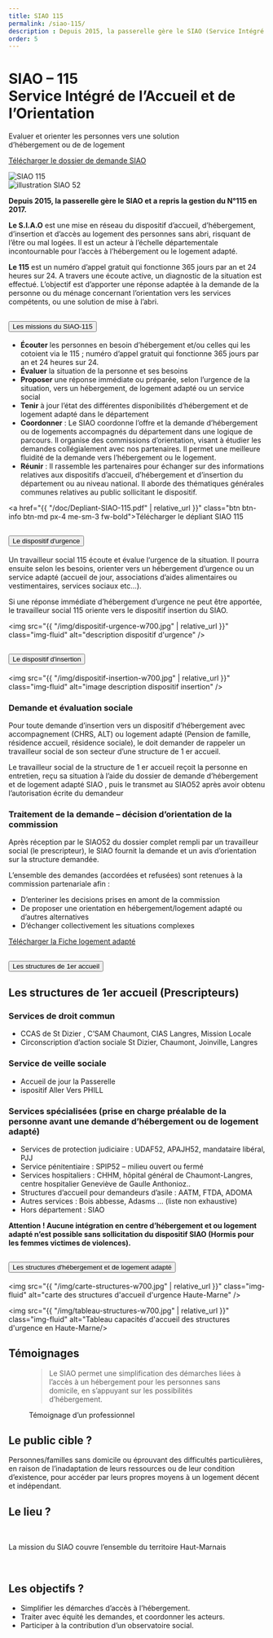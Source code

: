 ```yaml
---
title: SIAO 115
permalink: /siao-115/
description : Depuis 2015, la passerelle gère le SIAO (Service Intégré d’Accueil et d’Orientation) et a repris la gestion du 115 pour le 52.
order: 5
---
```


<div class="rounded-1 shadow bg-secondary">
<div class="row row-cols-2">
<div class="col-8 p-5">
<h1 class="fw-bold text-white">SIAO – 115<br>
Service Intégré de l’Accueil et de l’Orientation</h1>
<p class="fs-3">Evaluer et orienter les personnes vers une solution<br>
d’hébergement ou de de logement</p>
<p class="fs-3"><a href="{{ "/doc/DossierdemandeSIAOHteMarneoctobre2018.pdf" | relative_url }}" class="btn btn-info btn-md px-4 me-sm-3 fw-bold">Télécharger le dossier de demande SIAO</a></p>
</div>
<div class="col-4 p-3">
<img src="{{ "/img/115.png" | relative_url }}" class="img-fluid" alt="SIAO 115" />
</div>
</div>
</div>


<div class="row row-cols-2">
<div class="col-4 p-5">
<img src="{{ "/img/siao-52.jpg" | relative_url }}" class="img-fluid" alt="illustration SIAO 52" />
</div>

<div class="col-8 p-5">

**Depuis 2015, la passerelle gère le SIAO et a repris la gestion du N°115 en 2017.**

**Le S.I.A.O** est une mise en réseau du dispositif d’accueil, d’hébergement, d’insertion et d’accès au logement des personnes sans abri, risquant de l’être ou mal logées. Il est un acteur à l’échelle départementale incontournable pour l’accès à l’hébergement ou le logement adapté.

**Le 115** est un numéro d’appel gratuit qui fonctionne 365 jours par an et 24 heures sur 24. A travers une écoute active, un diagnostic de la situation est effectué. L’objectif est d’apporter une réponse adaptée à la demande de la personne ou du ménage concernant l’orientation vers les services compétents, ou une solution de mise à l’abri.

<div class="accordion" id="accordion1">
<div class="accordion-item">
<h2 class="accordion-header">
<button class="accordion-button" type="button" data-bs-toggle="collapse" data-bs-target="#collapseOne" aria-expanded="true" aria-controls="collapseOne">
Les missions du SIAO-115
</button>
</h2>
<div id="collapseOne" class="accordion-collapse collapse" data-bs-parent="#accordion1">
<div class="accordion-body">

 - **Écouter** les personnes en besoin d’hébergement et/ou celles qui les cotoient via le 115 ; numéro d’appel gratuit qui fonctionne 365 jours par an et 24 heures sur 24.
 - **Évaluer** la situation de la personne et ses besoins
 - **Proposer** une réponse immédiate ou préparée, selon l’urgence de la situation, vers un hébergement, de logement adapté ou un service social
 - **Tenir** à jour l’état des différentes disponibilités d’hébergement et de logement adapté dans le département
 - **Coordonner** : Le SIAO coordonne l’offre et la demande d’hébergement ou de logements accompagnés du département dans une logique de parcours. Il organise des commissions d’orientation, visant à étudier les demandes collégialement avec nos partenaires. Il permet une meilleure fluidité de la demande vers l’hébergement ou le logement.
 - **Réunir** : Il rassemble les partenaires pour échanger sur des informations relatives aux dispositifs d’accueil, d’hébergement et d’insertion du département ou au niveau national. Il aborde des thématiques générales communes relatives au public sollicitant le dispositif.

<a href="{{ "/doc/Depliant-SIAO-115.pdf" | relative_url }}" class="btn btn-info btn-md px-4 me-sm-3 fw-bold">Télécharger le dépliant SIAO 115</a>

</div>
</div>
</div>


<div class="accordion-item">
<h2 class="accordion-header">
<button class="accordion-button" type="button" data-bs-toggle="collapse" data-bs-target="#collapseTwo" aria-expanded="true" aria-controls="collapseTwo">
Le dispositif d'urgence
</button>
</h2>
<div id="collapseTwo" class="accordion-collapse collapse" data-bs-parent="#accordion1">
<div class="accordion-body">

Un travailleur social 115 écoute et évalue l‘urgence de la situation. Il pourra ensuite selon les besoins, orienter vers un hébergement d’urgence ou un service adapté (accueil de jour, associations d’aides alimentaires ou vestimentaires, services sociaux etc…).

Si une réponse immédiate d’hébergement d’urgence ne peut être apportée, le travailleur social 115 oriente vers le dispositif insertion du SIAO.

<img src="{{ "/img/dispositif-urgence-w700.jpg" | relative_url }}" class="img-fluid" alt="description dispositif d'urgence" />

</div>
</div>
</div>

<div class="accordion-item">
<h2 class="accordion-header">
<button class="accordion-button" type="button" data-bs-toggle="collapse" data-bs-target="#collapseThree" aria-expanded="true" aria-controls="collapseThree">
Le dispositif d'insertion
</button>
</h2>
<div id="collapseThree" class="accordion-collapse collapse" data-bs-parent="#accordion1">
<div class="accordion-body">

<img src="{{ "/img/dispositif-insertion-w700.jpg" | relative_url }}" class="img-fluid" alt="image description dispositif insertion" />

### Demande et évaluation sociale

Pour toute demande d’insertion vers un dispositif d’hébergement avec accompagnement (CHRS, ALT) ou logement adapté (Pension de famille, résidence accueil, résidence sociale), le doit demander de rappeler un travailleur social de son secteur d’une structure de 1 er accueil.

Le travailleur social de la structure de 1 er accueil reçoit la personne en entretien, reçu sa situation à l’aide du dossier de demande d’hébergement et de logement adapté SIAO , puis le transmet au SIAO52 après avoir obtenu l’autorisation écrite du demandeur

### Traitement de la demande – décision d’orientation de la commission

Après réception par le SIAO52 du dossier complet rempli par un travailleur social (le prescripteur), le SIAO fournit la demande et un avis d’orientation sur la structure demandée.

L’ensemble des demandes (accordées et refusées) sont retenues à la commission partenariale afin :

 - D’enteriner les decisions prises en amont de la commission
 - De proposer une orientation en hébergement/logement adapté ou d’autres alternatives
 - D’échanger collectivement les situations complexes

<p class="fs-3"><a href="{{ "/doc/FicheExplicativeCommentfaireunedemandeenlogementadapte3.pdf" | relative_url }}" class="btn btn-info btn-md px-4 me-sm-3 fw-bold">Télécharger la Fiche logement adapté</a></p>
 

</div>
</div>
</div>

<div class="accordion-item">
<h2 class="accordion-header">
<button class="accordion-button" type="button" data-bs-toggle="collapse" data-bs-target="#collapseFour" aria-expanded="true" aria-controls="collapseFour">
Les structures de 1er accueil
</button>
</h2>
<div id="collapseFour" class="accordion-collapse collapse" data-bs-parent="#accordion1">
<div class="accordion-body">


## Les structures de 1er accueil (Prescripteurs)

### Services de droit commun

 - CCAS de St Dizier , C’SAM Chaumont, CIAS Langres, Mission Locale
 - Circonscription d’action sociale St Dizier, Chaumont, Joinville, Langres

### Service de veille sociale

 - Accueil de jour la Passerelle
 - ispositif Aller Vers PHILL

### Services spécialisées (prise en charge préalable de la personne avant une demande d’hébergement ou de logement adapté)

 - Services de protection judiciaire : UDAF52, APAJH52, mandataire libéral, PJJ
 - Service pénitentiaire : SPIP52 – milieu ouvert ou fermé
 - Services hospitaliers : CHHM, hôpital général de Chaumont-Langres, centre hospitalier Geneviève de Gaulle Anthonioz..
 - Structures d’accueil pour demandeurs d’asile : AATM, FTDA, ADOMA
 - Autres services : Bois abbesse, Adasms … (liste non exhaustive)
 - Hors département : SIAO

**Attention ! Aucune intégration en centre d’hébergement et ou logement adapté n’est possible sans sollicitation du dispositif SIAO (Hormis pour les femmes victimes de violences).**


</div>
</div>
</div>

<div class="accordion-item">
<h2 class="accordion-header">
<button class="accordion-button" type="button" data-bs-toggle="collapse" data-bs-target="#collapseFive" aria-expanded="true" aria-controls="collapseFive">
Les structures d'hébergement et de logement adapté
</button>
</h2>
<div id="collapseFive" class="accordion-collapse collapse" data-bs-parent="#accordion1">
<div class="accordion-body">

<img src="{{ "/img/carte-structures-w700.jpg" | relative_url }}" class="img-fluid" alt="carte des structures d'accueil d'urgence Haute-Marne" />

<img src="{{ "/img/tableau-structures-w700.jpg" | relative_url }}" class="img-fluid" alt="Tableau capacités d'accueil des structures d'urgence en Haute-Marne/>


</div>
</div>
</div>
</div>


</div>
</div>


## Témoignages

<figure>
<blockquote class="blockquote">
<p>Le SIAO permet une simplification des démarches liées à l’accès à un hébergement pour les personnes sans domicile, en s’appuyant sur les possibilités d’hébergement.</p>
</blockquote>
<figcaption class="blockquote-footer">
Témoignage d’un professionnel
</figcaption>
</figure>



<div class="row g-4 p-3 my-5">

<div class="col">
<div class="p-3 bg-secondary rounded-3 shadow">

## Le public cible ?

Personnes/familles sans domicile ou éprouvant des difficultés particulières, en raison de l’inadaptation de leurs ressources ou de leur condition d’existence, pour accéder par leurs propres moyens à un logement décent et indépendant.

</div>  
</div> 

<div class="col">
<div class="p-3 rounded-3 shadow">

## Le lieu ?

&nbsp;

La mission du SIAO couvre l’ensemble
du territoire Haut-Marnais

&nbsp;

</div>  
</div>  

<div class="col">
<div class="p-3 bg-primary rounded-3 shadow">

## Les objectifs ? 

 - Simplifier les démarches d’accès à l’hébergement.
 - Traiter avec équité les demandes, et coordonner
les acteurs.
 - Participer à la contribution d’un observatoire social.

</div>  
</div>  

</div>